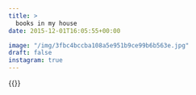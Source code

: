 ```yaml
---
title: >
  books in my house
date: 2015-12-01T16:05:55+00:00

image: "/img/3fbc4bccba108a5e951b9ce99b6b563e.jpg"
draft: false
instagram: true
---
```


{{<photo src="/img/3fbc4bccba108a5e951b9ce99b6b563e.jpg">}}
